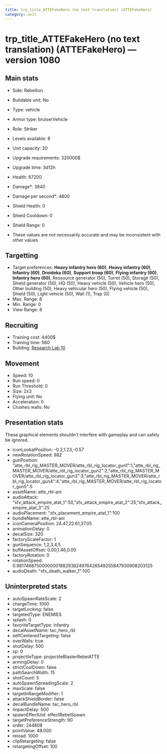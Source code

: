 ```yaml
---
title: trp_title_ATTEFakeHero (no text translation) (ATTEFakeHero)
category: unit
---
```


# trp_title_ATTEFakeHero (no text translation) (ATTEFakeHero) — version 1080

## Main stats

  * Side: Rebellion
  * Buildable unit: No
  * Type: vehicle
  * Armor type: bruiserVehicle
  * Role: Striker
  * Levels available: 8
  * Unit capacity: 20
  * Upgrade requirements: 320000$
  * Upgrade time: 3d12h
  * Health: 67200
  * Damage*: 3840
  * Damage per second*: 4800
  * Shield Health: 0
  * Shield Cooldown: 0
  * Shield Range: 0

* These values are not necessarily accurate and may be inconsistent with other values

## Targetting

  * Target preferences: **Heavy infantry hero (60)**, **Heavy infantry (60)**, **Infantry (60)**, **Droideka (60)**, **Support troop (60)**, **Flying infantry (60)**, **Infantry hero (60)**, Ressource generator (50), Turret (50), Storage (50), Shield generator (50), HQ (50), Heavy vehicle (50), Vehicle hero (50), Other building (50), Heavy vehicular hero (50), Flying vehicle (50), Shield (50), Light vehicle (50), Wall (1), Trap (0)
  * Max. Range: 8
  * Min. Range: 0
  * View Range: 8

## Recruiting

  * Training cost: 4400$
  * Training time: 560
  * Building: [Research Lab 10](rebelOffenseLab.html)

## Movement

  * Speed: 10
  * Run speed: 0
  * Run Threshold: 0
  * Size: 2x3
  * Flying unit: No
  * Acceleration: 0
  * Crushes walls: No

## Presentation stats

These graphical elements shouldn't interfere with gameplay and can safely be ignored.

  * iconLookatPosition: -0.2,1.23,-0.57
  * newRotationSpeed: 982
  * gunPosition: "atte_rbl_rig_MASTER_MOVER/atte_rbl_rig_locator_gun1":1,"atte_rbl_rig_MASTER_MOVER/atte_rbl_rig_locator_gun2":2,"atte_rbl_rig_MASTER_MOVER/atte_rbl_rig_locator_gun3":3,"atte_rbl_rig_MASTER_MOVER/atte_rbl_rig_locator_gun4":4,"atte_rbl_rig_MASTER_MOVER/atte_rbl_rig_locator_gun5":5
  * assetName: atte_rbl-ani
  * audioAttack: "sfx_attack_empire_atat_1":50,"sfx_attack_empire_atat_2":25,"sfx_attack_empire_atat_3":25
  * audioPlacement: "sfx_placement_empire_atat_1":100
  * bundleName: atte_rbl-ani
  * iconCameraPosition: 24.47,22.61,37.05
  * animationDelay: 0
  * decalSize: 320
  * factoryScaleFactor: 1
  * gunSequence: 1,2,3,4,5
  * buffAssetOffset: 0.00,1.46,0.00
  * factoryRotation: 0
  * rotationSpeed: 0.9817468750000000188293824976426549255847930908203125
  * audioDeath: "sfx_death_walker_1":100

## Uninterpreted stats

  * autoSpawnRateScale: 2
  * chargeTime: 1000
  * targetLocking: false
  * targetedType: ENEMIES
  * splash: 0
  * favoriteTargetType: infantry
  * decalAssetName: tac_hero_rbl
  * selfCenteredTargeting: false
  * overWalls: true
  * shotDelay: 500
  * xp: 0
  * projectileType: projectileBlasterRebelATTE
  * armingDelay: 0
  * strictCoolDown: false
  * pathSearchWidth: 15
  * shotCount: 5
  * autoSpawnSpreadingScale: 2
  * maxScale: false
  * targetInRangeModifier: 1
  * attackShieldBorder: false
  * decalBundleName: tac_hero_rbl
  * impactDelay: 500
  * spawnEffectUid: effectRebelSpawn
  * targetPreferenceStrength: 90
  * order: 244808
  * pointValue: 48.000
  * reload: 1000
  * clipRetargeting: false
  * retargetingOffset: 100

